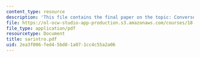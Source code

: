 ```yaml
---
content_type: resource
description: 'This file contains the final paper on the topic: Converse?of?Sarkovskii?s?Theorem.'
file: https://ol-ocw-studio-app-production.s3.amazonaws.com/courses/18-091-mathematical-exposition-spring-2005/2ea3f006fed45bd81a071cc4c55a2a06_sarintro.pdf
file_type: application/pdf
resourcetype: Document
title: sarintro.pdf
uid: 2ea3f006-fed4-5bd8-1a07-1cc4c55a2a06
---
```

